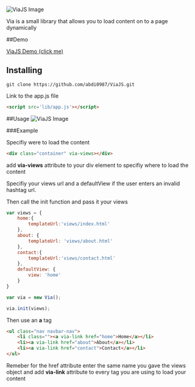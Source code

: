 ![ViaJS Image](https://cloud.githubusercontent.com/assets/13234884/9150556/a139f32c-3da4-11e5-9c6a-48ac1ac5a998.png)

Via is a small library that allows you to load content on to a page dynamically

##Demo

[ViaJS Demo (click me)](http://viajs.herokuapp.com/)

## Installing

```
git clone https://github.com/abdi0987/ViaJS.git
```

Link to the app.js file

```html
<script src='lib/app.js'></script>
```

##Usage 
![ViaJS Image](https://cloud.githubusercontent.com/assets/13234884/9150024/d8570b2a-3d8a-11e5-96ca-9bcc5085fe31.png)


###Example

Specifiy were to load the content
```html
<div class="container" via-views></div>
```
add __via-views__ attribute to your div element to specifiy where to load the content 


Specifiy your views url and a defaultView if the user enters an invalid hashtag url.

Then call the init function and pass it your views

```javascript
var views = {
    home:{
        templateUrl:'views/index.html'  
    },
    about: {
        templateUrl: 'views/about.html'
    },
    contact:{
        templateUrl:'views/contact.html'
    },
    defaultView: {
        view: 'home'
    }
}

var via = new Via();

via.init(views);
```

Then use an __a__ tag

```html
<ul class="nav navbar-nav">
    <li class=""><a via-link href="home">Home</a></li>
    <li><a via-link href="about">About</a></li>
    <li><a via-link href="contact">Contact</a></li>
</ul>
```
Remeber for the href attribute enter the same name you gave the views object and add __via-link__ attribute to every __<a>__ tag you are using to load your content
